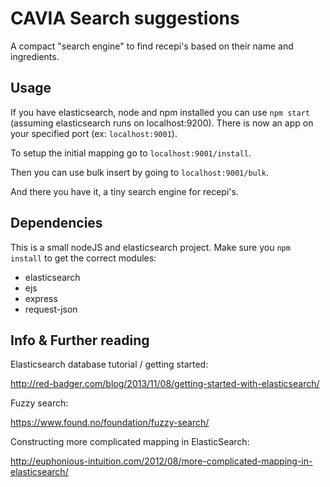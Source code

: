 CAVIA Search suggestions
=========

A compact "search engine" to find recepi's based on their name and ingredients.

## Usage

If you have elasticsearch, node and npm installed you can use `npm start` (assuming elasticsearch runs on localhost:9200). There is now an app on your specified port (ex: `localhost:9001`).


To setup the initial mapping go to `localhost:9001/install`.


Then you can use bulk insert by going to `localhost:9001/bulk`.


And there you have it, a tiny search engine for recepi's.


## Dependencies

This is a small nodeJS and elasticsearch project. Make sure you `npm install` to get the correct modules:

* elasticsearch
* ejs
* express
* request-json

## Info & Further reading

Elasticsearch database tutorial / getting started:

http://red-badger.com/blog/2013/11/08/getting-started-with-elasticsearch/

Fuzzy search:

https://www.found.no/foundation/fuzzy-search/

Constructing more complicated mapping in ElasticSearch:

http://euphonious-intuition.com/2012/08/more-complicated-mapping-in-elasticsearch/
